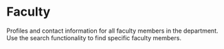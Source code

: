 # Faculty

Profiles and contact information for all faculty members in the department. Use the search functionality to find specific faculty members.

<!-- Add faculty profiles and search functionality here -->
